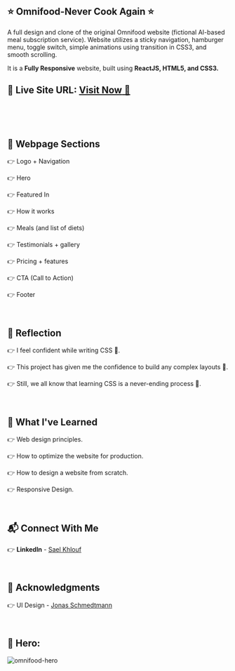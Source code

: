 ## ⭐ Omnifood-Never Cook Again ⭐

A full design and clone of the original Omnifood website (fictional AI-based meal subscription service). Website utilizes a sticky navigation, hamburger menu, toggle switch, simple animations using transition in CSS3, and smooth scrolling.

It is a **Fully Responsive** website, built using **ReactJS, HTML5, and CSS3.**

## 📌 **Live Site URL:** [**Visit Now** 🚀](https://sael-omnifood.netlify.app/)

<br />
<br />
<br />

## 📌 Webpage Sections

👉 Logo + Navigation

👉 Hero

👉 Featured In

👉 How it works

👉 Meals (and list of diets)

👉 Testimonials + gallery

👉 Pricing + features

👉 CTA (Call to Action)

👉 Footer

<br />

## 📌 Reflection

👉 I feel confident while writing CSS 👊.

👉 This project has given me the confidence to build any complex layouts 👊.

👉 Still, we all know that learning CSS is a never-ending process 🚫.

<br />

## 📌 What I've Learned

👉 Web design principles.

👉 How to optimize the website for production.

👉 How to design a website from scratch.

👉 Responsive Design.

<br />

## 📬 Connect With Me

👉 **LinkedIn** - [Sael Khlouf](https://www.linkedin.com/in/sael-khlouf/)

<br />

## 📌 Acknowledgments

👉 UI Design - [Jonas Schmedtmann](https://codingheroes.io/)

<br />

## 📌 Hero:

![omnifood-hero](https://github.com/SaelKhlouf/omnifood-landing-page/assets/42476624/e76f1a5f-6c67-4ff4-8575-f74e4cadd9c6)
